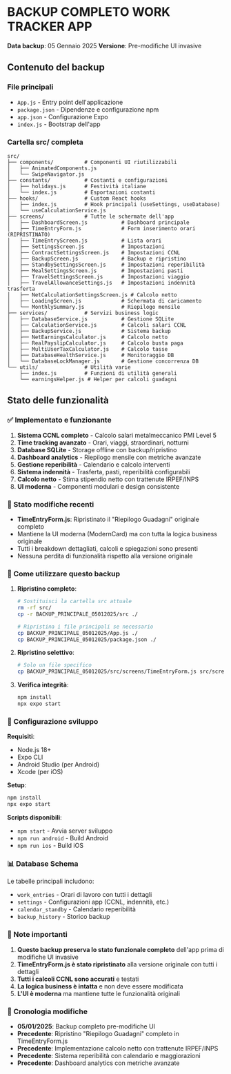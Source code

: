 # BACKUP COMPLETO WORK TRACKER APP
**Data backup**: 05 Gennaio 2025
**Versione**: Pre-modifiche UI invasive

## Contenuto del backup

### File principali
- `App.js` - Entry point dell'applicazione
- `package.json` - Dipendenze e configurazione npm
- `app.json` - Configurazione Expo
- `index.js` - Bootstrap dell'app

### Cartella src/ completa
```
src/
├── components/          # Componenti UI riutilizzabili
│   ├── AnimatedComponents.js
│   └── SwipeNavigator.js
├── constants/           # Costanti e configurazioni
│   ├── holidays.js      # Festività italiane
│   └── index.js         # Esportazioni costanti
├── hooks/               # Custom React hooks
│   ├── index.js         # Hook principali (useSettings, useDatabase)
│   └── useCalculationService.js
├── screens/             # Tutte le schermate dell'app
│   ├── DashboardScreen.js           # Dashboard principale
│   ├── TimeEntryForm.js             # Form inserimento orari (RIPRISTINATO)
│   ├── TimeEntryScreen.js           # Lista orari
│   ├── SettingsScreen.js            # Impostazioni
│   ├── ContractSettingsScreen.js    # Impostazioni CCNL
│   ├── BackupScreen.js              # Backup e ripristino
│   ├── StandbySettingsScreen.js     # Impostazioni reperibilità
│   ├── MealSettingsScreen.js        # Impostazioni pasti
│   ├── TravelSettingsScreen.js      # Impostazioni viaggio
│   ├── TravelAllowanceSettings.js   # Impostazioni indennità trasferta
│   ├── NetCalculationSettingsScreen.js # Calcolo netto
│   ├── LoadingScreen.js             # Schermata di caricamento
│   └── MonthlySummary.js            # Riepilogo mensile
├── services/            # Servizi business logic
│   ├── DatabaseService.js           # Gestione SQLite
│   ├── CalculationService.js        # Calcoli salari CCNL
│   ├── BackupService.js             # Sistema backup
│   ├── NetEarningsCalculator.js     # Calcolo netto
│   ├── RealPayslipCalculator.js     # Calcolo busta paga
│   ├── MultiUserTaxCalculator.js    # Calcolo tasse
│   ├── DatabaseHealthService.js     # Monitoraggio DB
│   └── DatabaseLockManager.js       # Gestione concorrenza DB
└── utils/               # Utilità varie
    ├── index.js         # Funzioni di utilità generali
    └── earningsHelper.js # Helper per calcoli guadagni
```

## Stato delle funzionalità

### ✅ Implementato e funzionante
1. **Sistema CCNL completo** - Calcolo salari metalmeccanico PMI Level 5
2. **Time tracking avanzato** - Orari, viaggi, straordinari, notturni
3. **Database SQLite** - Storage offline con backup/ripristino
4. **Dashboard analytics** - Riepilogo mensile con metriche avanzate
5. **Gestione reperibilità** - Calendario e calcolo interventi
6. **Sistema indennità** - Trasferta, pasti, reperibilità configurabili
7. **Calcolo netto** - Stima stipendio netto con trattenute IRPEF/INPS
8. **UI moderna** - Componenti modulari e design consistente

### 🔄 Stato modifiche recenti
- **TimeEntryForm.js**: Ripristinato il "Riepilogo Guadagni" originale completo
- Mantiene la UI moderna (ModernCard) ma con tutta la logica business originale
- Tutti i breakdown dettagliati, calcoli e spiegazioni sono presenti
- Nessuna perdita di funzionalità rispetto alla versione originale

### 💾 Come utilizzare questo backup

1. **Ripristino completo**:
   ```bash
   # Sostituisci la cartella src attuale
   rm -rf src/
   cp -r BACKUP_PRINCIPALE_05012025/src ./
   
   # Ripristina i file principali se necessario
   cp BACKUP_PRINCIPALE_05012025/App.js ./
   cp BACKUP_PRINCIPALE_05012025/package.json ./
   ```

2. **Ripristino selettivo**:
   ```bash
   # Solo un file specifico
   cp BACKUP_PRINCIPALE_05012025/src/screens/TimeEntryForm.js src/screens/
   ```

3. **Verifica integrità**:
   ```bash
   npm install
   npx expo start
   ```

### 🔧 Configurazione sviluppo

**Requisiti**:
- Node.js 18+
- Expo CLI
- Android Studio (per Android)
- Xcode (per iOS)

**Setup**:
```bash
npm install
npx expo start
```

**Scripts disponibili**:
- `npm start` - Avvia server sviluppo
- `npm run android` - Build Android
- `npm run ios` - Build iOS

### 📊 Database Schema

Le tabelle principali includono:
- `work_entries` - Orari di lavoro con tutti i dettagli
- `settings` - Configurazioni app (CCNL, indennità, etc.)
- `calendar_standby` - Calendario reperibilità
- `backup_history` - Storico backup

### 🚨 Note importanti

1. **Questo backup preserva lo stato funzionale completo** dell'app prima di modifiche UI invasive
2. **TimeEntryForm.js è stato ripristinato** alla versione originale con tutti i dettagli
3. **Tutti i calcoli CCNL sono accurati** e testati
4. **La logica business è intatta** e non deve essere modificata
5. **L'UI è moderna** ma mantiene tutte le funzionalità originali

### 🔄 Cronologia modifiche

- **05/01/2025**: Backup completo pre-modifiche UI
- **Precedente**: Ripristino "Riepilogo Guadagni" completo in TimeEntryForm.js
- **Precedente**: Implementazione calcolo netto con trattenute IRPEF/INPS
- **Precedente**: Sistema reperibilità con calendario e maggiorazioni
- **Precedente**: Dashboard analytics con metriche avanzate
